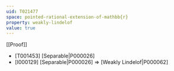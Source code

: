 ```yaml
---
uid: T021477
space: pointed-rational-extension-of-mathbb{r}
property: weakly-lindelof
value: true
---
```

[[Proof]]

* [T001453] [Separable|P000026]
* [I000129] [Separable|P000026] => [Weakly Lindelof|P000062]

